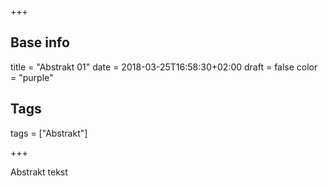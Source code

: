 +++

## Base info
title = "Abstrakt 01"
date = 2018-03-25T16:58:30+02:00
draft = false
color = "purple"

## Tags
tags = ["Abstrakt"]

+++

Abstrakt tekst
